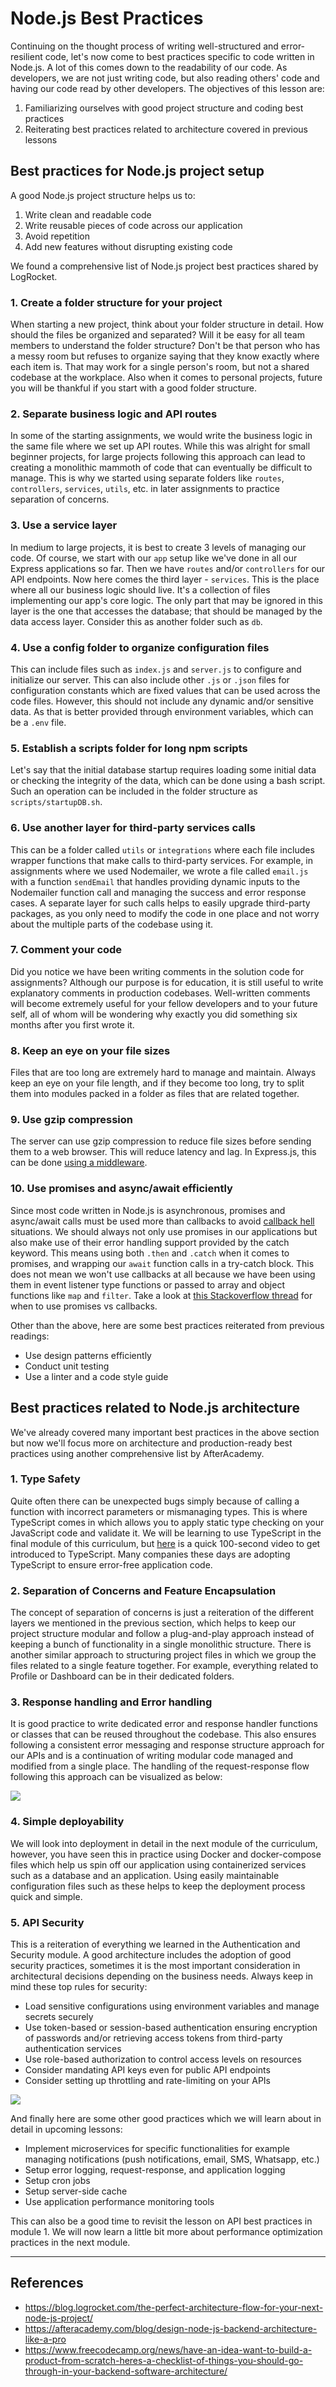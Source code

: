 # Node.js Best Practices

Continuing on the thought process of writing well-structured and error-resilient code, let's now come to best practices specific to code written in Node.js. A lot of this comes down to the readability of our code. As developers, we are not just writing code, but also reading others' code and having our code read by other developers. The objectives of this lesson are:

1. Familiarizing ourselves with good project structure and coding best practices
2. Reiterating best practices related to architecture covered in previous lessons

## Best practices for Node.js project setup

A good Node.js project structure helps us to:

1. Write clean and readable code
2. Write reusable pieces of code across our application
3. Avoid repetition
4. Add new features without disrupting existing code

We found a comprehensive list of Node.js project best practices shared by LogRocket.

### 1. Create a folder structure for your project

When starting a new project, think about your folder structure in detail. How should the files be organized and separated? Will it be easy for all team members to understand the folder structure? Don't be that person who has a messy room but refuses to organize saying that they know exactly where each item is. That may work for a single person's room, but not a shared codebase at the workplace. Also when it comes to personal projects, future you will be thankful if you start with a good folder structure.

### 2. Separate business logic and API routes

In some of the starting assignments, we would write the business logic in the same file where we set up API routes. While this was alright for small beginner projects, for large projects following this approach can lead to creating a monolithic mammoth of code that can eventually be difficult to manage. This is why we started using separate folders like `routes`, `controllers`, `services`, `utils`, etc. in later assignments to practice separation of concerns.

### 3. Use a service layer

In medium to large projects, it is best to create 3 levels of managing our code. Of course, we start with our `app` setup like we've done in all our Express applications so far. Then we have `routes` and/or `controllers` for our API endpoints. Now here comes the third layer - `services`. This is the place where all our business logic should live. It's a collection of files implementing our app's core logic. The only part that may be ignored in this layer is the one that accesses the database; that should be managed by the data access layer. Consider this as another folder such as `db`.

### 4. Use a config folder to organize configuration files

This can include files such as `index.js` and `server.js` to configure and initialize our server. This can also include other `.js` or `.json` files for configuration constants which are fixed values that can be used across the code files. However, this should not include any dynamic and/or sensitive data. As that is better provided through environment variables, which can be a `.env` file.

### 5. Establish a scripts folder for long npm scripts

Let's say that the initial database startup requires loading some initial data or checking the integrity of the data, which can be done using a bash script. Such an operation can be included in the folder structure as `scripts/startupDB.sh`.

### 6. Use another layer for third-party services calls

This can be a folder called `utils` or `integrations` where each file includes wrapper functions that make calls to third-party services. For example, in assignments where we used Nodemailer, we wrote a file called `email.js` with a function `sendEmail` that handles providing dynamic inputs to the Nodemailer function call and managing the success and error response cases. A separate layer for such calls helps to easily upgrade third-party packages, as you only need to modify the code in one place and not worry about the multiple parts of the codebase using it.

### 7. Comment your code

Did you notice we have been writing comments in the solution code for assignments? Although our purpose is for education, it is still useful to write explanatory comments in production codebases. Well-written comments will become extremely useful for your fellow developers and to your future self, all of whom will be wondering why exactly you did something six months after you first wrote it.

### 8. Keep an eye on your file sizes

Files that are too long are extremely hard to manage and maintain. Always keep an eye on your file length, and if they become too long, try to split them into modules packed in a folder as files that are related together.

### 9. Use gzip compression

The server can use gzip compression to reduce file sizes before sending them to a web browser. This will reduce latency and lag. In Express.js, this can be done [using a middleware](https://expressjs.com/en/resources/middleware/compression.html).

### 10. Use promises and async/await efficiently

Since most code written in Node.js is asynchronous, promises and async/await calls must be used more than callbacks to avoid [callback hell](https://www.geeksforgeeks.org/what-is-callback-hell-in-node-js/) situations. We should always not only use promises in our applications but also make use of their error handling support provided by the catch keyword. This means using both `.then` and `.catch` when it comes to promises, and wrapping our `await` function calls in a try-catch block. This does not mean we won't use callbacks at all because we have been using them in event listener type functions or passed to array and object functions like `map` and `filter`. Take a look at [this Stackoverflow thread](https://stackoverflow.com/questions/45041462/node-js-when-to-use-promises-vs-callbacks) for when to use promises vs callbacks.

Other than the above, here are some best practices reiterated from previous readings:

- Use design patterns efficiently
- Conduct unit testing
- Use a linter and a code style guide

## Best practices related to Node.js architecture

We've already covered many important best practices in the above section but now we'll focus more on architecture and production-ready best practices using another comprehensive list by AfterAcademy.

### 1. Type Safety

Quite often there can be unexpected bugs simply because of calling a function with incorrect parameters or mismanaging types. This is where TypeScript comes in which allows you to apply static type checking on your JavaScript code and validate it. We will be learning to use TypeScript in the final module of this curriculum, but [here](https://www.youtube.com/watch?v=zQnBQ4tB3ZA&ab_channel=Fireship) is a quick 100-second video to get introduced to TypeScript. Many companies these days are adopting TypeScript to ensure error-free application code.

### 2. Separation of Concerns and Feature Encapsulation

The concept of separation of concerns is just a reiteration of the different layers we mentioned in the previous section, which helps to keep our project structure modular and follow a plug-and-play approach instead of keeping a bunch of functionality in a single monolithic structure. There is another similar approach to structuring project files in which we group the files related to a single feature together. For example, everything related to Profile or Dashboard can be in their dedicated folders.

### 3. Response handling and Error handling

It is good practice to write dedicated error and response handler functions or classes that can be reused throughout the codebase. This also ensures following a consistent error messaging and response structure approach for our APIs and is a continuation of writing modular code managed and modified from a single place. The handling of the request-response flow following this approach can be visualized as below:

<img src="../assets/3re-architecture.png"/>

### 4. Simple deployability

We will look into deployment in detail in the next module of the curriculum, however, you have seen this in practice using Docker and docker-compose files which help us spin off our application using containerized services such as a database and an application. Using easily maintainable configuration files such as these helps to keep the deployment process quick and simple.

### 5. API Security

This is a reiteration of everything we learned in the Authentication and Security module. A good architecture includes the adoption of good security practices, sometimes it is the most important consideration in architectural decisions depending on the business needs. Always keep in mind these top rules for security:

- Load sensitive configurations using environment variables and manage secrets securely
- Use token-based or session-based authentication ensuring encryption of passwords and/or retrieving access tokens from third-party authentication services
- Use role-based authorization to control access levels on resources
- Consider mandating API keys even for public API endpoints
- Consider setting up throttling and rate-limiting on your APIs

<img src="../assets/api-security-structure.png"/>

And finally here are some other good practices which we will learn about in detail in upcoming lessons:

- Implement microservices for specific functionalities for example managing notifications (push notifications, email, SMS, Whatsapp, etc.)
- Setup error logging, request-response, and application logging
- Setup cron jobs
- Setup server-side cache
- Use application performance monitoring tools

This can also be a good time to revisit the lesson on API best practices in module 1. We will now learn a little bit more about performance optimization practices in the next module.

---

## References

- https://blog.logrocket.com/the-perfect-architecture-flow-for-your-next-node-js-project/
- https://afteracademy.com/blog/design-node-js-backend-architecture-like-a-pro
- https://www.freecodecamp.org/news/have-an-idea-want-to-build-a-product-from-scratch-heres-a-checklist-of-things-you-should-go-through-in-your-backend-software-architecture/
